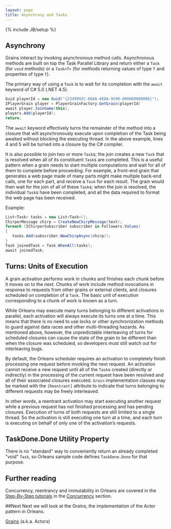 ```yaml
---
layout: page
title: Asynchrony and Tasks
---
```

{% include JB/setup %}

## Asynchrony

Grains interact by invoking asynchronous method calls. 
Asynchronous methods are built on top the Task Parallel Library and return either a `Task` (for `void` methods) or a `Task<T>` (for methods returning values of type `T` and properties of type `T`).

The primary way of using a `Task` is to wait for its completion with the `await` keyword of C# 5.0 (.NET 4.5).

``` csharp
Guid playerId = new Guid("{2349992C-860A-4EDA-9590-000000000006}"); 
IPlayerGrain player = PlayerGrainFactory.GetGrain(playerId) 
await player.JoinGame(this); 
players.Add(playerId); 
return; 
```    


The `await` keyword effectively turns the remainder of the method into a closure that will asynchronously execute upon completion of the Task being awaited without blocking the executing thread.
In the above example, lines 4 and 5 will be turned into a closure by the C# compiler.

It is also possible to join two or more `Task`s; the join creates a new `Task` that is resolved when all of its constituent `Task`s are completed. This is a useful pattern when a grain needs to start multiple computations and wait for all of them to complete before proceeding. 
For example, a front-end grain that generates a web page made of many parts might make multiple back-end calls, one for each part, and receive a `Task` for each result.
The grain would then wait for the join of all of these `Task`s; when the join is resolved, the individual `Task`s have been completed, and all the data required to format the web page has been received.

Example:

``` csharp
List<Task> tasks = new List<Task>(); 
ChirperMessage chirp = CreateNewChirpMessage(text); 
foreach (IChirperSubscriber subscriber in Followers.Values) 
{ 
   tasks.Add(subscriber.NewChirpAsync(chirp)); 
} 
Task joinedTask = Task.WhenAll(tasks); 
await joinedTask; 
```

## Turns: Units of Execution

A grain activation performs work in chunks and finishes each chunk before it moves on to the next.
Chunks of work include method invocations in response to requests from other grains or external clients, and closures scheduled on completion of a `Task`. 
The basic unit of execution corresponding to a chunk of work is known as a turn.

While Orleans may execute many turns belonging to different activations in parallel, each activation will always execute its turns one at a time.
This means that there is no need to use locks or other synchronization methods to guard against data races and other multi-threading hazards.
As mentioned above, however, the unpredictable interleaving of turns for scheduled closures can cause the state of the grain to be different than when the closure was scheduled, so developers must still watch out for interleaving bugs.

By default, the Orleans scheduler requires an activation to completely finish processing one request before invoking the next request. 
An activation cannot receive a new request until all of the `Task`s created (directly or indirectly) in the processing of the current request have been resolved and all of their associated closures executed.
`Grain` implementation classes may be marked with the `[Reentrant]` attribute to indicate that turns belonging to different requests may be freely interleaved.

In other words, a reentrant activation may start executing another request while a previous request has not finished processing and has pending closures. 
Execution of turns of both requests are still limited to a single thread. 
So the activation is still executing one turn at a time, and each turn is executing on behalf of only one of the activation’s requests.

## TaskDone.Done Utility Property

There is no "standard" way to conveniently return an already completed "void" `Task`, so Orleans sample code defines `TaskDone.Done` for that purpose.


## Further reading
Concurrency, reentrancy and immutability in Orleans are covered in the [Step-By-Step tutorials](../Step-by-step-Tutorials) in the [Concurrency](../Step-by-step-Tutorials/Concurrency) section.

##Next
Next we will look at the Grains, the implementation of the Actor pattern in Orleans.
 
[Grains](Grains) (a.k.a. Actors)
